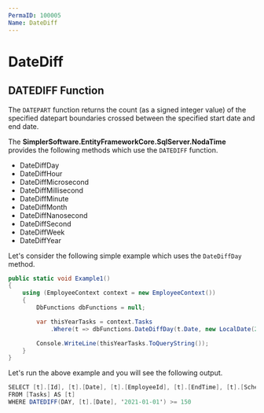 ```yaml
---
PermaID: 100005
Name: DateDiff
---
```


# DateDiff

## DATEDIFF Function

The `DATEPART` function returns the count (as a signed integer value) of the specified datepart boundaries crossed between the specified start date and end date.

The **SimplerSoftware.EntityFrameworkCore.SqlServer.NodaTime** provides the following methods which use the `DATEDIFF` function.

 - DateDiffDay
 - DateDiffHour
 - DateDiffMicrosecond
 - DateDiffMillisecond
 - DateDiffMinute
 - DateDiffMonth
 - DateDiffNanosecond
 - DateDiffSecond
 - DateDiffWeek
 - DateDiffYear

Let's consider the following simple example which uses the `DateDiffDay` method.

```csharp
public static void Example1()
{
    using (EmployeeContext context = new EmployeeContext())
    {
        DbFunctions dbFunctions = null;

        var thisYearTasks = context.Tasks
            .Where(t => dbFunctions.DateDiffDay(t.Date, new LocalDate(2021, 1, 1)) >= 150);

        Console.WriteLine(thisYearTasks.ToQueryString());
    }
}
```

Let's run the above example and you will see the following output.

```csharp
SELECT [t].[Id], [t].[Date], [t].[EmployeeId], [t].[EndTime], [t].[ScheduledDuration], [t].[StartTime]
FROM [Tasks] AS [t]
WHERE DATEDIFF(DAY, [t].[Date], '2021-01-01') >= 150
```

